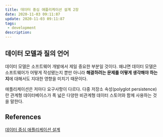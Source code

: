 ```yaml
---
title: 데이터 중심 애플리케이션 설계 2장
date: 2020-11-03 09:11:87
update: 2020-11-03 09:11:87
tags:
 - development
description:
---
```


## 데이터 모델과 질의 언어

데이터 모델은 소프트웨어 개발에서 제일 중요한 부분일 것이다. 왜냐면 데이터 모델은 소프트웨어가 어떻게 작성됐는지 뿐만 아니라 **해결하려는 문제를 어떻게 생각해야 하는지**에 대해서도 지대한 영향을 미치기 때문이다.

애플리케이션은 저마다 요구사항이 다르다. 다중 저장소 속성(polyglot persistence) 란 관계형 데이터베이스가 폭 넓은 다양한 비관계형 데이터 스토어와 함께 사용하는 것을 말한다.

## References

[데이터 중심 애플리케이션 설계](http://www.yes24.com/Product/Goods/59566585)
